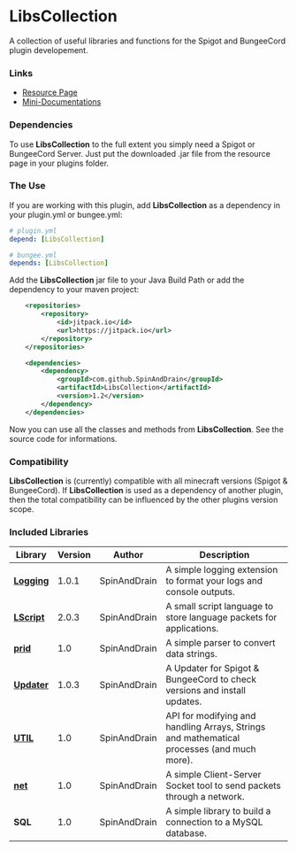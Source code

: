 # LibsCollection
A collection of useful libraries and functions for the Spigot and BungeeCord plugin
developement.

### Links

* [Resource Page](https://www.spigotmc.org/resources/libscollection-all-versions-spigot-bungeecord.78115/)
* [Mini-Documentations](https://github.com/SpinAndDrain/LibsCollection/tree/master/libraries)

### Dependencies

To use __LibsCollection__ to the full extent you simply need a Spigot or BungeeCord
Server. Just put the downloaded .jar file from the resource page in your plugins
folder.

### The Use

If you are working with this plugin, add __LibsCollection__ as a dependency in
your plugin.yml or bungee.yml:

````yml
# plugin.yml
depend: [LibsCollection]
````

````yml
# bungee.yml
depends: [LibsCollection]
````

Add the __LibsCollection__ jar file to your Java Build Path or add the dependency
to your maven project:

````xml
	<repositories>
		<repository>
			<id>jitpack.io</id>
			<url>https://jitpack.io</url>
		</repository>
	</repositories>

	<dependencies>
		<dependency>
			<groupId>com.github.SpinAndDrain</groupId>
			<artifactId>LibsCollection</artifactId>
			<version>1.2</version>
		</dependency>
	</dependencies>
````

Now you can use all the classes and methods from __LibsCollection__. See the
source code for informations.

### Compatibility

__LibsCollection__ is (currently) compatible with all minecraft versions
(Spigot & BungeeCord). If __LibsCollection__ is used as a dependency of 
another plugin, then the total compatibility can be influenced by the other
plugins version scope.

### Included Libraries

Library | Version | Author | Description
------- | ------- | ------ | -----------
**[Logging](https://github.com/SpinAndDrain/LibsCollection/blob/master/libraries/Logging.md)** | 1.0.1 | SpinAndDrain | A simple logging extension to format your logs and console outputs.
**[LScript](https://github.com/SpinAndDrain/LibsCollection/blob/master/libraries/LScript.md)** | 2.0.3 | SpinAndDrain | A small script language to store language packets for applications.
**[prid](https://github.com/SpinAndDrain/LibsCollection/blob/master/libraries/prid.md)** | 1.0 | SpinAndDrain | A simple parser to convert data strings.
**[Updater](https://github.com/SpinAndDrain/LibsCollection/blob/master/libraries/Updater.md)** | 1.0.3 | SpinAndDrain | A Updater for Spigot & BungeeCord to check versions and install updates.
**[UTIL](https://github.com/SpinAndDrain/LibsCollection/blob/master/libraries/UTIL.md)** | 1.0 | SpinAndDrain | API for modifying and handling Arrays, Strings and mathematical processes (and much more).
**[net](https://github.com/SpinAndDrain/LibsCollection/blob/master/libraries/net.md)** | 1.0 | SpinAndDrain | A simple Client-Server Socket tool to send packets through a network.
**SQL** | 1.0 | SpinAndDrain | A simple library to build a connection to a MySQL database.
